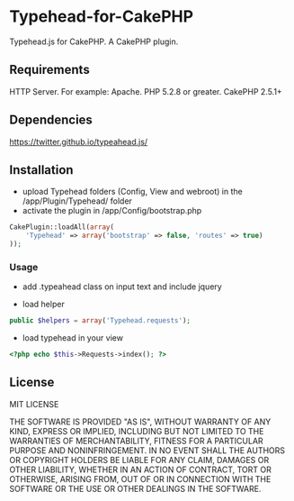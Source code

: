 # Typehead-for-CakePHP
Typehead.js for CakePHP. A CakePHP plugin.

<h2>Requirements</h2>

HTTP Server. For example: Apache.
PHP 5.2.8 or greater.
CakePHP 2.5.1+

<h2>Dependencies</h2>

https://twitter.github.io/typeahead.js/

<h2>Installation</h2>

- upload Typehead folders (Config, View and webroot) in the /app/Plugin/Typehead/ folder
- activate the plugin in /app/Config/bootstrap.php

```php
CakePlugin::loadAll(array(
    'Typehead' => array('bootstrap' => false, 'routes' => true)
));
```

<h3>Usage</h3>

- add .typeahead class on input text and include jquery

- load helper

```php
public $helpers = array('Typehead.requests');
```

- load typehead in your view

```php
<?php echo $this->Requests->index(); ?>
```

<h2>License</h2>

MIT LICENSE

THE SOFTWARE IS PROVIDED "AS IS", WITHOUT WARRANTY OF ANY KIND, EXPRESS OR
IMPLIED, INCLUDING BUT NOT LIMITED TO THE WARRANTIES OF MERCHANTABILITY,
FITNESS FOR A PARTICULAR PURPOSE AND NONINFRINGEMENT. IN NO EVENT SHALL THE
AUTHORS OR COPYRIGHT HOLDERS BE LIABLE FOR ANY CLAIM, DAMAGES OR OTHER
LIABILITY, WHETHER IN AN ACTION OF CONTRACT, TORT OR OTHERWISE, ARISING FROM,
OUT OF OR IN CONNECTION WITH THE SOFTWARE OR THE USE OR OTHER DEALINGS IN THE
SOFTWARE.

